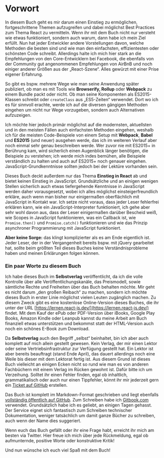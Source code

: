 # Vorwort

In diesem Buch geht es mir darum einen Einstieg zu ermöglichen, fortgeschrittene Themen aufzugreifen und dabei möglichst Best Practices zum Thema React zu vermitteln. Wenn ihr mit dem Buch nicht nur versteht wie etwas funktioniert, sondern auch warum, dann habe ich mein Ziel erfüllt. Nun hat jeder Entwickler andere Vorstellungen davon, welche Methoden die besten sind und wie man den einfachsten, effizientesten oder schönsten Code schreibt. Allerdings halte ich mich hier stark an die Empfehlungen von den Core-Entwicklern bei Facebook, die ebenfalls von der Community gut angenommenen Empfehlungen von AirBnB und noch einiger anderer Größen aus der „React-Szene“. Alles gewürzt mit einer Prise eigener Erfahrung.

So gibt es bspw. mehrere Wege wie man seine Anwendung später publiziert, ob man es mit Tools wie **Browserify, Rollup** oder **Webpack** zu einem Bundle packt oder nicht. Ob man seine Komponenten als ES2015-Klassen schreibt oder `createClass` aus „ES5-Zeiten“ verwendet. Dort wo ich es für sinnvoll erachte, werde ich auf die diversen gängigen Methoden eingehen um nicht nur Wege vorzugeben, sondern auch Alternativen aufzuzeigen.

Ich möchte hier jedoch primär möglichst auf die modernsten, aktuellsten und in den meisten Fällen auch einfachsten Methoden eingehen, weshalb ich für die meisten Code-Beispiele von einem Setup mit **Webpack**, **Babel** und **ES2015** \(und neuer\) ausgehen werde, das ich im weiteren Verlauf aber noch einmal sehr genau beschreiben werde. Wer zuvor nie mit ES2015+ in Berührung kam, wird sicherlich einen Augenblick länger benötigen, die Beispiele zu verstehen; ich werde mich indes bemühen, alle Beispiele verständlich zu halten und auch auf ES2015+ noch genauer eingehen. JavaScript-Grundkenntnisse sollten jedoch bei der Lektüre vorhanden sein.

Dieses Buch deckt außerdem nur das Thema **Einstieg in React** ab und bietet keinen Einstieg in JavaScript. Grundsätzliche und an einigen wenigen Stellen sicherlich auch etwas tiefergehende Kenntnisse in JavaScript werden daher vorausgesetzt, wobei ich alles möglichst einsteigerfreundlich erkläre, auch wenn man bisher nur einigermaßen oberflächlich mit JavaScript in Kontakt war. Ich setze nicht voraus, dass jeder Leser fehlerfrei erklären kann, wie ein JavaScript-Interpreter funktioniert, ich gehe aber sehr wohl davon aus, dass der Leser einigermaßen darüber Bescheid weiß, wie Scopes in JavaScript funktionieren, was ein Callback ist, wie `Promise.then()` und `Promise.catch()` funktionieren und wie das Prinzip asynchroner Programmierung mit JavaScript funktioniert.

**Aber keine Sorge:** das klingt komplizierter als es am Ende eigentlich ist. Jeder Leser, der in der Vergangenheit bereits bspw. mit jQuery gearbeitet hat, sollte beim größten Teil dieses Buches keine Verständnisprobleme haben und meinen Erklärungen folgen können.

### Ein paar Worte zu diesem Buch

Ich habe dieses Buch im **Selbstverlag** veröffentlicht, da ich die volle Kontrolle über alle Veröffentlichungskanäle, das Preismodell, sowie sämtliche Rechte und Freiheiten über das Buch behalten möchte. Mir geht es nicht darum „den großen Reibach“ zu machen, sondern ich möchte dieses Buch in erster Linie möglichst vielen Leuten zugänglich machen. Zu diesem Zweck gibt es eine kostenlose Online-Version dieses Buches, die ihr unter der URL [https://lernen.react-js.dev/](https://lernen.react-js.dev/) findet. Mit dem Kauf der ePub oder PDF-Version über iBooks, Google Play Books, Amazon Kindle oder Leanpub kannst du meine Arbeit am Buch finanziell etwas unterstützen und bekommst statt der HTML-Version auch noch ein schönes E-Book zum Download.

Da **Selbstverlag** auch den Begriff „selbst“ beinhaltet, bin ich aber auch komplett auf mich allein gestellt gewesen. Kein Verlag, der mir einen Lektor oder seine Vertriebsinfrastruktur zur Verfügung gestellt hat. Ein Lektor ist aber bereits beauftragt \(stand Ende April\), das dauert allerdings noch eine Weile bis dieser mit dem Lektorat fertig ist. Aus diesem Grund ist dieses Buch vielleicht an einigen Ecken nicht so rund wie man es von anderen Fachbüchern mit einem Verlag im Rücken gewohnt ist. Dafür bitte ich um Verzeihung. Solltet ihr einen Fehler finden, egal ob inhaltlich, grammatikalisch oder auch nur einen Tippfehler, könnt ihr mir jederzeit gern ein [Ticket auf GitHub](https://github.com/manuelbieh/react-lernen/issues) erstellen.

Das Buch ist komplett im Markdown-Format geschrieben und liegt ebenfalls [vollständig öffentlich auf GitHub](https://github.com/manuelbieh/react-lernen). Zum Schreiben habe ich [Gitbook.com](https://www.gitbook.com/) verwendet. Grundsätzlich habe ich es geliebt, an einigen Tagen gehasst. Der Service eignet sich fantastisch zum Schreiben technischer Dokumentation, weniger tatsächlich um damit ganze Bücher zu schreiben, auch wenn der Name dies suggeriert.

Wenn euch das Buch gefällt oder ihr eine Frage habt, erreicht ihr mich am besten via Twitter. Hier freue ich mich über jede Rückmeldung, egal ob aufmunternde, positive Worte oder konstruktive Kritik!

Und nun wünsche ich euch viel Spaß mit dem Buch!

